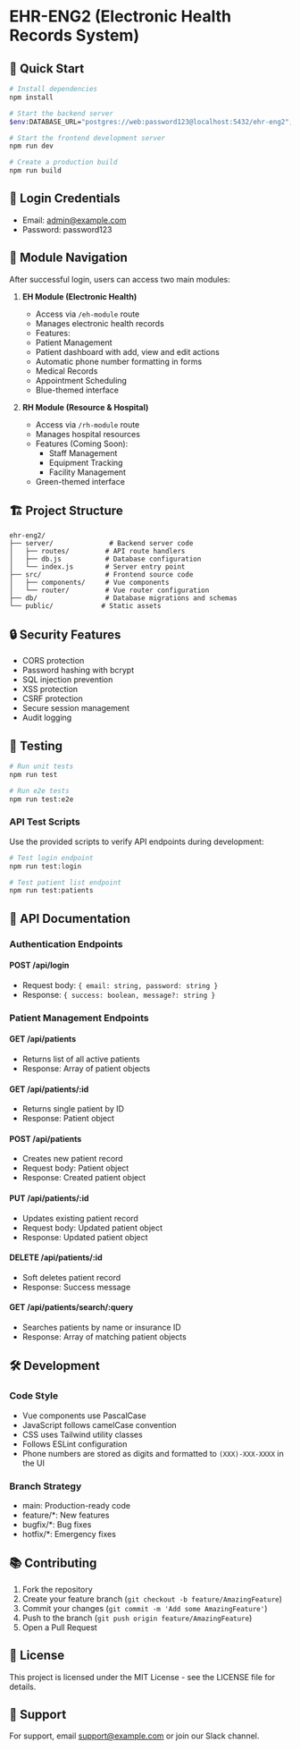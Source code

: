 # EHR-ENG2 (Electronic Health Records System)

## 🚀 Quick Start

```bash
# Install dependencies
npm install

# Start the backend server
$env:DATABASE_URL="postgres://web:password123@localhost:5432/ehr-eng2"; node server/index.js

# Start the frontend development server
npm run dev

# Create a production build
npm run build
```

## 🔑 Login Credentials

- Email: admin@example.com
- Password: password123

## 📱 Module Navigation

After successful login, users can access two main modules:

1. **EH Module (Electronic Health)**
   - Access via `/eh-module` route
   - Manages electronic health records
   - Features:
    - Patient Management
    - Patient dashboard with add, view and edit actions
    - Automatic phone number formatting in forms
    - Medical Records
    - Appointment Scheduling
   - Blue-themed interface

2. **RH Module (Resource & Hospital)**
   - Access via `/rh-module` route
   - Manages hospital resources
   - Features (Coming Soon):
     - Staff Management
     - Equipment Tracking
     - Facility Management
   - Green-themed interface

## 🏗️ Project Structure

```
ehr-eng2/
├── server/              # Backend server code
│   ├── routes/         # API route handlers
│   ├── db.js           # Database configuration
│   └── index.js        # Server entry point
├── src/                # Frontend source code
│   ├── components/     # Vue components
│   └── router/         # Vue router configuration
├── db/                 # Database migrations and schemas
└── public/            # Static assets
```

## 🔒 Security Features

- CORS protection
- Password hashing with bcrypt
- SQL injection prevention
- XSS protection
- CSRF protection
- Secure session management
- Audit logging

## 🧪 Testing

```bash
# Run unit tests
npm run test

# Run e2e tests
npm run test:e2e
```

### API Test Scripts

Use the provided scripts to verify API endpoints during development:

```bash
# Test login endpoint
npm run test:login

# Test patient list endpoint
npm run test:patients
```

## 📝 API Documentation

### Authentication Endpoints

#### POST /api/login
- Request body: `{ email: string, password: string }`
- Response: `{ success: boolean, message?: string }`

### Patient Management Endpoints

#### GET /api/patients
- Returns list of all active patients
- Response: Array of patient objects

#### GET /api/patients/:id
- Returns single patient by ID
- Response: Patient object

#### POST /api/patients
- Creates new patient record
- Request body: Patient object
- Response: Created patient object

#### PUT /api/patients/:id
- Updates existing patient record
- Request body: Updated patient object
- Response: Updated patient object

#### DELETE /api/patients/:id
- Soft deletes patient record
- Response: Success message

#### GET /api/patients/search/:query
- Searches patients by name or insurance ID
- Response: Array of matching patient objects

## 🛠️ Development

### Code Style
- Vue components use PascalCase
- JavaScript follows camelCase convention
- CSS uses Tailwind utility classes
- Follows ESLint configuration
- Phone numbers are stored as digits and formatted to `(XXX)-XXX-XXXX` in the UI

### Branch Strategy
- main: Production-ready code
- feature/*: New features
- bugfix/*: Bug fixes
- hotfix/*: Emergency fixes

## 📚 Contributing

1. Fork the repository
2. Create your feature branch (`git checkout -b feature/AmazingFeature`)
3. Commit your changes (`git commit -m 'Add some AmazingFeature'`)
4. Push to the branch (`git push origin feature/AmazingFeature`)
5. Open a Pull Request

## 📄 License

This project is licensed under the MIT License - see the LICENSE file for details.

## 🤝 Support

For support, email support@example.com or join our Slack channel.
